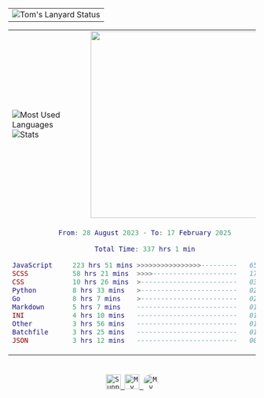 <div align="center">
  <table>
    <tr>
      <td>
        <img
          src="https://lanyard.ohitstom.vercel.app/api/1115122225650094080?bg=transparent&waveColor=DD6387&waveSpotifyColor=DD6387&gradient=DD6387-DD6387&imgFit=cover"
          alt="Tom's Lanyard Status"
        />
      </td>
    </tr>
  </table>

  <table>
    <tr>
      <td>
        <img
          src="https://github-readme-stats-ohitstoms-projects.vercel.app/api/top-langs/?username=OhItsTom&layout=compact&theme=transparent&text_color=cdd6f4&hide_border=true&icon_color=cba6f7&title_color=94e2d5&langs_count=8"
          alt="Most Used Languages"
        />
        <br />
        <img
          src="https://github-readme-stats-ohitstoms-projects.vercel.app/api?username=OhItsTom&show_icons=true&theme=transparent&text_color=cdd6f4&icon_color=cba6f7&title_color=94e2d5&hide_border=true&rank_icon=percentile"
          alt="Stats"
        />
      </td>
      <td>
        <a href="https://spotify-github-profile.kittinanx.com/api/view.svg?uid=mrcool06&redirect=true" target="_self" title="Open In Spotify">
          <img
            src="https://spotify-github-profile.kittinanx.com/api/view.svg?uid=mrcool06&cover_image=true&theme=default&show_offline=false&background_color=transparent&text_color=cdd6f4&icon_color=cba6f7&title_color=94e2d5&interchange=true&bar_color_cover=true"
            style="height: 380px"
          />
        </a>
      </td>
    </tr>
    <tr>
      <td colspan="2">
        <div align="center">
          
<!--START_SECTION:waka-->

```lua
From: 28 August 2023 - To: 17 February 2025

Total Time: 337 hrs 1 min

JavaScript     223 hrs 51 mins >>>>>>>>>>>>>>>>---------   65.65 %
SCSS           58 hrs 21 mins  >>>>---------------------   17.12 %
CSS            10 hrs 26 mins  >------------------------   03.06 %
Python         8 hrs 33 mins   >------------------------   02.51 %
Go             8 hrs 7 mins    >------------------------   02.38 %
Markdown       5 hrs 7 mins    -------------------------   01.50 %
INI            4 hrs 10 mins   -------------------------   01.22 %
Other          3 hrs 56 mins   -------------------------   01.16 %
Batchfile      3 hrs 25 mins   -------------------------   01.00 %
JSON           3 hrs 12 mins   -------------------------   00.94 %
```

<!--END_SECTION:waka-->

  </div></td></tr>
  </table>

  <h1></h1>

  <kbd>
    <a href="https://ko-fi.com/M4M0MRES5">
      <img
        src="https://img.shields.io/badge/Ko--fi-FF5E5B?logo=kofi&logoColor=white&style=for-the-badge"
        alt="Support me on Ko-fi"
        height="30"
      /> </a
  ></kbd>
  <kbd
    ><a href="https://open.spotify.com/user/mrcool06">
      <img
        src="https://img.shields.io/badge/Profile-1db954?logo=spotify&logoColor=white&style=for-the-badge"
        alt="My Spotify Profile"
        height="30"
      /> </a
  ></kbd>
  <kbd>
    <a
      href="https://spotify.tompc.live/all?gname=All&token=d9858b0f-7a57-423f-9499-5fdba1dfc6b8"
    >
      <img
        src="https://img.shields.io/badge/Stats-1db954?logo=spotify&logoColor=white&style=for-the-badge"
        alt="My Spotify Stats"
        height="30"
        style="border-radius: 50%"
      /> </a
  ></kbd>
</div>

